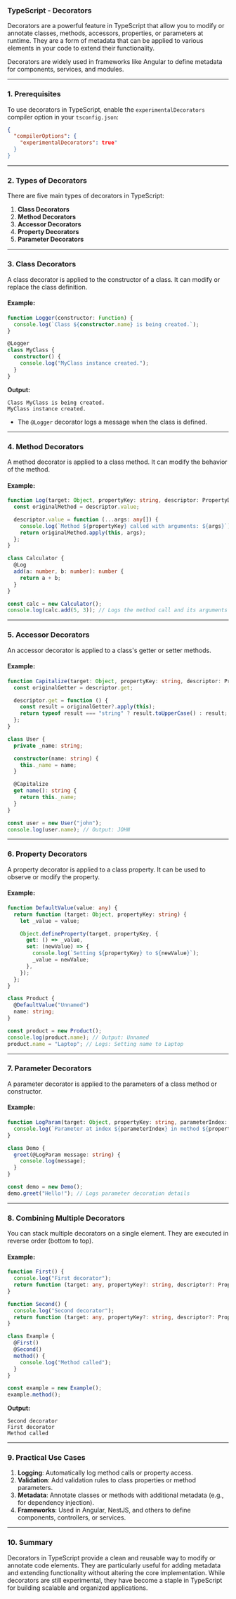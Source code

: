 ### TypeScript - Decorators

Decorators are a powerful feature in TypeScript that allow you to modify or annotate classes, methods, accessors, properties, or parameters at runtime. They are a form of metadata that can be applied to various elements in your code to extend their functionality.

Decorators are widely used in frameworks like Angular to define metadata for components, services, and modules.

---

### **1. Prerequisites**

To use decorators in TypeScript, enable the `experimentalDecorators` compiler option in your `tsconfig.json`:

```json
{
  "compilerOptions": {
    "experimentalDecorators": true"
  }
}
```

---

### **2. Types of Decorators**

There are five main types of decorators in TypeScript:

1. **Class Decorators**
2. **Method Decorators**
3. **Accessor Decorators**
4. **Property Decorators**
5. **Parameter Decorators**

---

### **3. Class Decorators**

A class decorator is applied to the constructor of a class. It can modify or replace the class definition.

#### **Example:**
```typescript
function Logger(constructor: Function) {
  console.log(`Class ${constructor.name} is being created.`);
}

@Logger
class MyClass {
  constructor() {
    console.log("MyClass instance created.");
  }
}
```

**Output:**
```
Class MyClass is being created.
MyClass instance created.
```

- The `@Logger` decorator logs a message when the class is defined.

---

### **4. Method Decorators**

A method decorator is applied to a class method. It can modify the behavior of the method.

#### **Example:**
```typescript
function Log(target: Object, propertyKey: string, descriptor: PropertyDescriptor) {
  const originalMethod = descriptor.value;

  descriptor.value = function (...args: any[]) {
    console.log(`Method ${propertyKey} called with arguments: ${args}`);
    return originalMethod.apply(this, args);
  };
}

class Calculator {
  @Log
  add(a: number, b: number): number {
    return a + b;
  }
}

const calc = new Calculator();
console.log(calc.add(5, 3)); // Logs the method call and its arguments
```

---

### **5. Accessor Decorators**

An accessor decorator is applied to a class's getter or setter methods.

#### **Example:**
```typescript
function Capitalize(target: Object, propertyKey: string, descriptor: PropertyDescriptor) {
  const originalGetter = descriptor.get;

  descriptor.get = function () {
    const result = originalGetter?.apply(this);
    return typeof result === "string" ? result.toUpperCase() : result;
  };
}

class User {
  private _name: string;

  constructor(name: string) {
    this._name = name;
  }

  @Capitalize
  get name(): string {
    return this._name;
  }
}

const user = new User("john");
console.log(user.name); // Output: JOHN
```

---

### **6. Property Decorators**

A property decorator is applied to a class property. It can be used to observe or modify the property.

#### **Example:**
```typescript
function DefaultValue(value: any) {
  return function (target: Object, propertyKey: string) {
    let _value = value;

    Object.defineProperty(target, propertyKey, {
      get: () => _value,
      set: (newValue) => {
        console.log(`Setting ${propertyKey} to ${newValue}`);
        _value = newValue;
      },
    });
  };
}

class Product {
  @DefaultValue("Unnamed")
  name: string;
}

const product = new Product();
console.log(product.name); // Output: Unnamed
product.name = "Laptop"; // Logs: Setting name to Laptop
```

---

### **7. Parameter Decorators**

A parameter decorator is applied to the parameters of a class method or constructor.

#### **Example:**
```typescript
function LogParam(target: Object, propertyKey: string, parameterIndex: number) {
  console.log(`Parameter at index ${parameterIndex} in method ${propertyKey} is being decorated.`);
}

class Demo {
  greet(@LogParam message: string) {
    console.log(message);
  }
}

const demo = new Demo();
demo.greet("Hello!"); // Logs parameter decoration details
```

---

### **8. Combining Multiple Decorators**

You can stack multiple decorators on a single element. They are executed in reverse order (bottom to top).

#### **Example:**
```typescript
function First() {
  console.log("First decorator");
  return function (target: any, propertyKey?: string, descriptor?: PropertyDescriptor) {};
}

function Second() {
  console.log("Second decorator");
  return function (target: any, propertyKey?: string, descriptor?: PropertyDescriptor) {};
}

class Example {
  @First()
  @Second()
  method() {
    console.log("Method called");
  }
}

const example = new Example();
example.method();
```

**Output:**
```
Second decorator
First decorator
Method called
```

---

### **9. Practical Use Cases**

1. **Logging**: Automatically log method calls or property access.
2. **Validation**: Add validation rules to class properties or method parameters.
3. **Metadata**: Annotate classes or methods with additional metadata (e.g., for dependency injection).
4. **Frameworks**: Used in Angular, NestJS, and others to define components, controllers, or services.

---

### **10. Summary**

Decorators in TypeScript provide a clean and reusable way to modify or annotate code elements. They are particularly useful for adding metadata and extending functionality without altering the core implementation. While decorators are still experimental, they have become a staple in TypeScript for building scalable and organized applications.
